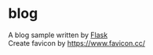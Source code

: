 # blog
A blog sample written by [Flask](https://flask.palletsprojects.com/en/1.1.x/)  
Create favicon by https://www.favicon.cc/
